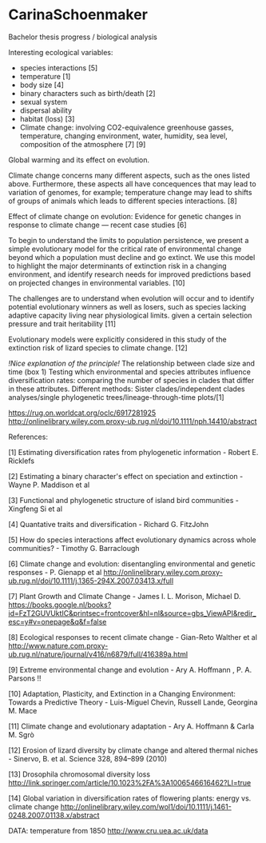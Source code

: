 # CarinaSchoenmaker
Bachelor thesis progress / biological analysis

Interesting ecological variables: 


- species interactions [5]
- temperature [1]
- body size [4]
- binary characters such as birth/death [2]
- sexual system
- dispersal ability 
- habitat (loss) [3]
- Climate change: involving CO2-equivalence greenhouse gasses, temperature, changing environment, water, humidity, sea level, composition of the atmosphere [7] [9]

Global warming and its effect on evolution. 


Climate change concerns many different aspects, such as the ones listed above. Furthermore, these aspects all have concequences that may lead to variation of genomes, for example; temperature change may lead to shifts of groups of animals which leads to different species interactions.  [8]

Effect of climate change on evolution: 
Evidence for genetic changes in response to climate change — recent case studies [6]

 To begin to understand the limits to population persistence, we present a simple evolutionary model for the critical rate of environmental change beyond which a population must decline and go extinct. We use this model to highlight the major determinants of extinction risk in a changing environment, and identify research needs for improved predictions based on projected changes in environmental variables. [10]
 
  The challenges are to understand when evolution will occur and to identify potential evolutionary winners as well as losers, such as species lacking adaptive capacity living near physiological limits. given a certain selection pressure and trait heritability [11]
  
 
Evolutionary models were explicitly considered in this study of the extinction risk of lizard species to climate change. [12]


_!Nice explanation of the principle!_
The relationship between clade size and time (box 1)
Testing which environmental and species attributes influence diversification rates: comparing the number of species in clades that differ in these attributes.  Different methods: Sister clades/independent clades analyses/single phylogenetic trees/lineage-through-time plots/[1]

https://rug.on.worldcat.org/oclc/6917281925
http://onlinelibrary.wiley.com.proxy-ub.rug.nl/doi/10.1111/nph.14410/abstract

References:

[1] Estimating diversification rates from phylogenetic information - Robert E. Ricklefs 

[2] Estimating a binary character's effect on speciation and extinction - Wayne P. Maddison et al  

[3] Functional and phylogenetic structure of island bird communities - Xingfeng Si et al

[4] Quantative traits and diversification - Richard G. FitzJohn

[5] How do species interactions affect evolutionary dynamics across whole communities? - Timothy G. Barraclough

[6] Climate change and evolution: disentangling environmental and genetic responses - P. Gienapp et al http://onlinelibrary.wiley.com.proxy-ub.rug.nl/doi/10.1111/j.1365-294X.2007.03413.x/full

[7] Plant Growth and Climate Change - James I. L. Morison, Michael D. https://books.google.nl/books?id=FzT2GUVUktIC&printsec=frontcover&hl=nl&source=gbs_ViewAPI&redir_esc=y#v=onepage&q&f=false

[8] Ecological responses to recent climate change - Gian-Reto Walther et al http://www.nature.com.proxy-ub.rug.nl/nature/journal/v416/n6879/full/416389a.html

[9] Extreme environmental change and evolution - Ary A. Hoffmann , P. A. Parsons  !!

[10] Adaptation, Plasticity, and Extinction in a Changing Environment: Towards a Predictive Theory - Luis-Miguel Chevin, Russell Lande, Georgina M. Mace

[11] Climate change and evolutionary adaptation - Ary A. Hoffmann	& Carla M. Sgrò

[12]   Erosion of lizard diversity by climate change and altered thermal niches - Sinervo, B. et al. Science 328, 894–899 (2010)

[13] Drosophila chromosomal diversity loss http://link.springer.com/article/10.1023%2FA%3A1006546616462?LI=true


[14] Global variation in diversification rates of flowering plants: energy vs. climate change http://onlinelibrary.wiley.com/wol1/doi/10.1111/j.1461-0248.2007.01138.x/abstract 


DATA: 
temperature from 1850 http://www.cru.uea.ac.uk/data 

